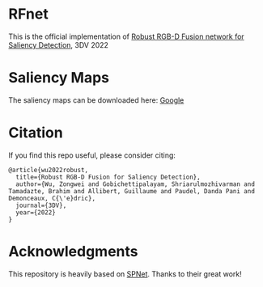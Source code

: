 # RFnet

This is the official implementation of [Robust RGB-D Fusion network for Saliency Detection](https://arxiv.org/pdf/2208.01762.pdf), 3DV 2022

# Saliency Maps

The saliency maps can be downloaded here: [Google](https://drive.google.com/file/d/1efZfbZ11L2cBs5Mwnt1awwHjFuiy-1DQ/view?usp=sharing)

# Citation

If you find this repo useful, please consider citing:

```
@article{wu2022robust,
  title={Robust RGB-D Fusion for Saliency Detection},
  author={Wu, Zongwei and Gobichettipalayam, Shriarulmozhivarman and Tamadazte, Brahim and Allibert, Guillaume and Paudel, Danda Pani and Demonceaux, C{\'e}dric},
  journal={3DV},
  year={2022}
}
```



# Acknowledgments
This repository is heavily based on [SPNet](https://github.com/taozh2017/SPNet). Thanks to their great work!
